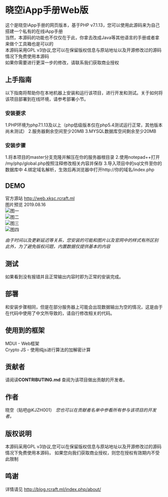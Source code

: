 # 晓空iApp手册Web版

这个是晓空iApp手册的网页版本，基于PHP v7.1.13，您可以使用此源码来为自己搭建一个私有的在线iApp手册
<br>当然，本源码的功能也不仅仅在于此，你拿去改成Java等其他语言的手册或者拿来做个工具箱也是可以的
<br>本源码采用GPL v3协议,您可以在保留版权信息与原站地址以及开源修改过的源码情况下免费使用本源码
<br>如果你需要进行更深一步的修改，请联系我们获取商业授权

## 上手指南

以下指南将帮助你在本地机器上安装和运行该项目，进行开发和测试。关于如何将该项目部署到在线环境，请参考部署小节。

### 安装要求

1.PHP环境为php7.1.13及以上（php低级版本仅在php5.4测试运行正常，其他版本尚未测试）
2.服务器剩余空间至少20MB
3.MYSQL数据库空间剩余至少20MB

### 安装步骤

1.将本项目的master分支克隆并解压在你的服务器根目录
2.使用notepad++打开 /my/php/global.php按照注释修改相关内容并保存
3.导入项目中的sql文件至你的数据库中
4.绑定域名解析，生效后再浏览器中打开http://你的域名/index.php

## DEMO

官方源站 http://web.xksc.rcraft.ml
<br>图片预览 2019.08.16
<br>![图一](http://shp.qpic.cn/collector/3335116152/6c202ef5-a25b-45c3-923a-e94481d67109/0) 
<br>![图二](http://shp.qpic.cn/collector/3335116152/6241eb66-dd7d-4f16-bac8-d6e476f1f55f/0) 
<br>![图三](http://shp.qpic.cn/collector/3335116152/995332b2-5354-4004-80ca-b64f536a670c/0) 
<br>![图四](http://shp.qpic.cn/collector/3335116152/dd16adee-617c-4128-b647-8ae5521f9016/0) 

*由于时间以及更新延迟等关系，您安装的可能和图片以及官网中的样式有所区别*
<br>*此外，为了避免版权问题，内置数据仅提供基本的内容*


## 测试

如果看到没有报错并且正常输出内容时即为正常的安装完成。

## 部署

和安装步骤相同，但是在部分服务器上可能会出现数据输出为空的情况，这是由于在代码中使用了中文所导致的，请自行修改相关的代码。

## 使用到的框架

MDUI - Web框架
<br>Crypto JS - 使用纯js进行算法的加解密计算

## 贡献者

请阅读**CONTRIBUTING.md** 查阅为该项目做出贡献的开发者。

## 作者

晓空（贴吧@KJZH001）
*您也可以在贡献者名单中参看所有参与该项目的开发者。*

## 版权说明

本源码采用GPL v3协议,您可以在保留版权信息与原站地址以及开源修改过的源码情况下免费使用本源码，
如果您向我们获取商业授权，则您在授权有效期内不受此限制


## 鸣谢

详情请见 http://blog.rcraft.ml/index.php/about/
